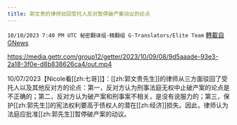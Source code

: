 ```yaml
---
title: 郭文贵的律师驳回受托人反对暂停破产案动议的论点
---
```

`10/10/2023 7:40 PM UTC 秘密翻译组-精翻组 G-Translators/Elite Team` [轉載自GNews](https://gnews.org/articles/1815463)


https://media.gettr.com/group12/getter/2023/10/09/08/9d5aaade-93e3-2a18-3f0e-d8b838626ca4/out.mp4

10/07/2023【Nicole看[[zh:七哥]]】：[[zh:郭文贵先生]]的律师从三方面驳回了受托人以及其他反对方的论点：第一，反对方认为刑事法庭无权中止破产案的论点是不正确的；第二，反对方认为破产案和刑事案不相关，是没有说服力的；第三，保护[[zh:郭先生]]的宪法权利要高于债权人的潜在[[zh:经济]]损失。因此，律师认为法庭应批准[[zh:郭先生]]暂停破产案的动议。
